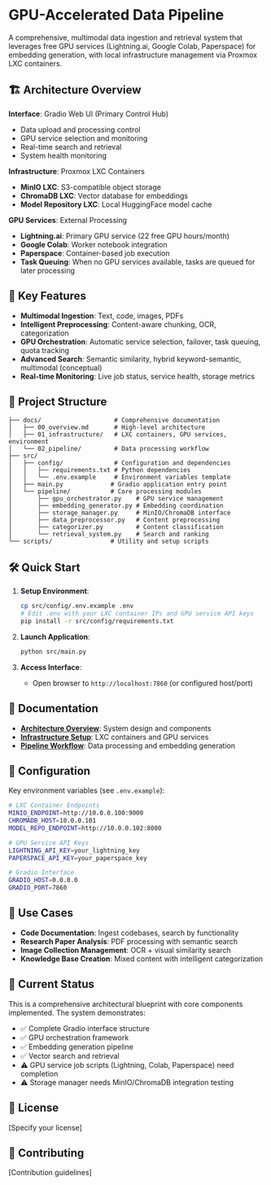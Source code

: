 # GPU-Accelerated Data Pipeline

A comprehensive, multimodal data ingestion and retrieval system that leverages free GPU services (Lightning.ai, Google Colab, Paperspace) for embedding generation, with local infrastructure management via Proxmox LXC containers.

## 🏗️ Architecture Overview

**Interface**: Gradio Web UI (Primary Control Hub)
- Data upload and processing control
- GPU service selection and monitoring  
- Real-time search and retrieval
- System health monitoring

**Infrastructure**: Proxmox LXC Containers
- **MinIO LXC**: S3-compatible object storage
- **ChromaDB LXC**: Vector database for embeddings
- **Model Repository LXC**: Local HuggingFace model cache

**GPU Services**: External Processing
- **Lightning.ai**: Primary GPU service (22 free GPU hours/month)
- **Google Colab**: Worker notebook integration  
- **Paperspace**: Container-based job execution
- **Task Queuing**: When no GPU services available, tasks are queued for later processing

## 🚀 Key Features

- **Multimodal Ingestion**: Text, code, images, PDFs
- **Intelligent Preprocessing**: Content-aware chunking, OCR, categorization
- **GPU Orchestration**: Automatic service selection, failover, task queuing, quota tracking
- **Advanced Search**: Semantic similarity, hybrid keyword-semantic, multimodal (conceptual)
- **Real-time Monitoring**: Live job status, service health, storage metrics

## 📁 Project Structure

```
├── docs/                    # Comprehensive documentation
│   ├── 00_overview.md       # High-level architecture
│   ├── 01_infrastructure/   # LXC containers, GPU services, environment
│   └── 02_pipeline/         # Data processing workflow
├── src/
│   ├── config/              # Configuration and dependencies
│   │   ├── requirements.txt # Python dependencies
│   │   └── .env.example     # Environment variables template
│   ├── main.py             # Gradio application entry point
│   └── pipeline/           # Core processing modules
│       ├── gpu_orchestrator.py    # GPU service management
│       ├── embedding_generator.py # Embedding coordination
│       ├── storage_manager.py     # MinIO/ChromaDB interface
│       ├── data_preprocessor.py   # Content preprocessing
│       ├── categorizer.py         # Content classification
│       └── retrieval_system.py    # Search and ranking
└── scripts/                # Utility and setup scripts
```

## 🛠️ Quick Start

1. **Setup Environment**:
   ```bash
   cp src/config/.env.example .env
   # Edit .env with your LXC container IPs and GPU service API keys
   pip install -r src/config/requirements.txt
   ```

2. **Launch Application**:
   ```bash
   python src/main.py
   ```

3. **Access Interface**: 
   - Open browser to `http://localhost:7860` (or configured host/port)

## 📖 Documentation

- **[Architecture Overview](docs/00_overview.md)**: System design and components
- **[Infrastructure Setup](docs/01_infrastructure/)**: LXC containers and GPU services  
- **[Pipeline Workflow](docs/02_pipeline/)**: Data processing and embedding generation

## 🔧 Configuration

Key environment variables (see `.env.example`):

```bash
# LXC Container Endpoints
MINIO_ENDPOINT=http://10.0.0.100:9000
CHROMADB_HOST=10.0.0.101
MODEL_REPO_ENDPOINT=http://10.0.0.102:8080

# GPU Service API Keys
LIGHTNING_API_KEY=your_lightning_key
PAPERSPACE_API_KEY=your_paperspace_key

# Gradio Interface
GRADIO_HOST=0.0.0.0
GRADIO_PORT=7860
```

## 🎯 Use Cases

- **Code Documentation**: Ingest codebases, search by functionality
- **Research Paper Analysis**: PDF processing with semantic search
- **Image Collection Management**: OCR + visual similarity search
- **Knowledge Base Creation**: Mixed content with intelligent categorization

## 🚧 Current Status

This is a comprehensive architectural blueprint with core components implemented. The system demonstrates:
- ✅ Complete Gradio interface structure
- ✅ GPU orchestration framework  
- ✅ Embedding generation pipeline
- ✅ Vector search and retrieval
- ⚠️  GPU service job scripts (Lightning, Colab, Paperspace) need completion
- ⚠️  Storage manager needs MinIO/ChromaDB integration testing

## 📄 License

[Specify your license]

## 🤝 Contributing

[Contribution guidelines]